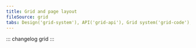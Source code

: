 ```yaml
---
title: Grid and page layout
fileSource: grid
tabs: Design('grid-system'), API('grid-api'), Grid system('grid-code'), Changelog('grid-changelog')
---
```


::: changelog grid :::

